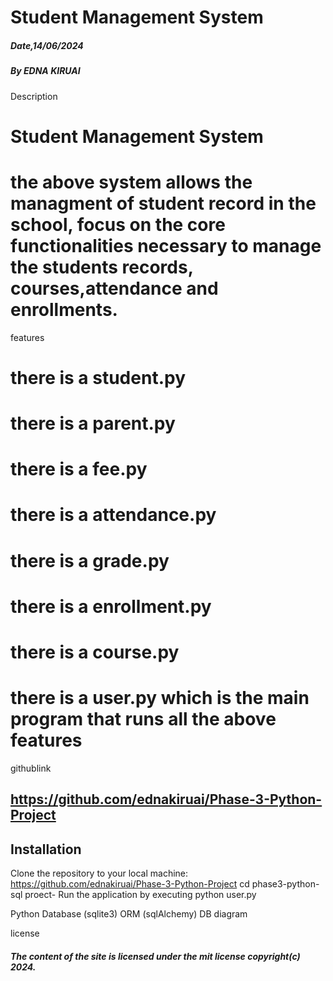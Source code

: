 #  Student Management System


##### Date,14/06/2024

##### By  EDNA KIRUAI
Description
#  Student Management System
# the above system allows the managment  of student record in the school, focus on the core functionalities necessary to manage the students records, courses,attendance and enrollments.

features 
# there is a student.py  
# there is a parent.py 
# there is a fee.py 
# there is a attendance.py 
# there is a grade.py 
# there is a enrollment.py 
# there is a course.py 
# there is a user.py which is the main program that runs all the above features
githublink
## https://github.com/ednakiruai/Phase-3-Python-Project

## Installation
Clone the repository to your local machine:
https://github.com/ednakiruai/Phase-3-Python-Project
cd phase3-python-sql proect-
Run the application by executing python user.py


Python
Database (sqlite3)
ORM (sqlAlchemy)
DB diagram



license
##### The content of the site is licensed under the mit license copyright(c) 2024.